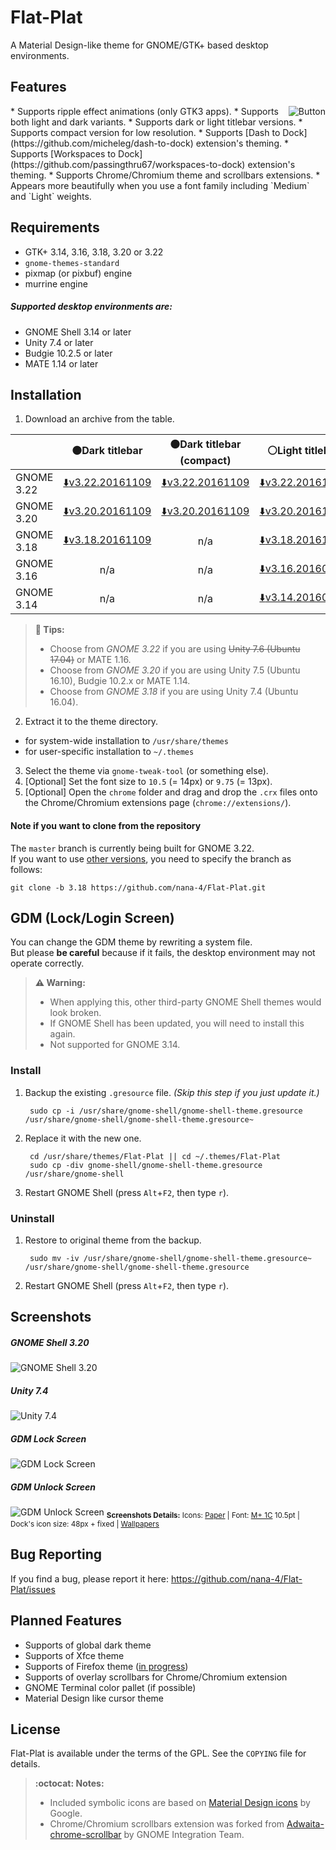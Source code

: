 Flat-Plat
=========
A Material Design-like theme for GNOME/GTK+ based desktop environments.

Features
--------
<img src="../images/Button.gif" alt="Button" align="right" />
* Supports ripple effect animations (only GTK3 apps).
* Supports both light and dark variants.
* Supports dark or light titlebar versions.
* Supports compact version for low resolution.
* Supports [Dash to Dock](https://github.com/micheleg/dash-to-dock) extension's theming.
* Supports [Workspaces to Dock](https://github.com/passingthru67/workspaces-to-dock) extension's theming.
* Supports Chrome/Chromium theme and scrollbars extensions.
* Appears more beautifully when you use a font family including `Medium` and `Light` weights.

Requirements
------------
* GTK+ 3.14, 3.16, 3.18, 3.20 or 3.22
* `gnome-themes-standard`
* pixmap (or pixbuf) engine
* murrine engine

##### Supported desktop environments are:
* GNOME Shell 3.14 or later
* Unity 7.4 or later
* Budgie 10.2.5 or later
* MATE 1.14 or later

Installation
------------
1. Download an archive from the table.

  |   | :black_circle:Dark titlebar | :black_circle:Dark titlebar (compact) | :white_circle:Light titlebar | :white_circle:Light titlebar (compact) |
  |:--|:-:|:-:|:-:|:-:|
  | GNOME 3.22 | [:arrow_down:v3.22.20161109](../../releases/download/v3.22.20161109/Flat-Plat-3.22.20161109.tar.gz) | [:arrow_down:v3.22.20161109](../../releases/download/v3.22.20161109/Flat-Plat-laptop-3.22.20161109.tar.gz) | [:arrow_down:v3.22.20161109](../../releases/download/v3.22.20161109/Flat-Plat-light-3.22.20161109.tar.gz) | [:arrow_down:v3.22.20161109](../../releases/download/v3.22.20161109/Flat-Plat-light-laptop-3.22.20161109.tar.gz) |
  | GNOME 3.20 | [:arrow_down:v3.20.20161109](../../releases/download/v3.20.20161109/Flat-Plat-3.20.20161109.tar.gz) | [:arrow_down:v3.20.20161109](../../releases/download/v3.20.20161109/Flat-Plat-laptop-3.20.20161109.tar.gz) | [:arrow_down:v3.20.20161109](../../releases/download/v3.20.20161109/Flat-Plat-light-3.20.20161109.tar.gz) | [:arrow_down:v3.20.20161109](../../releases/download/v3.20.20161109/Flat-Plat-light-laptop-3.20.20161109.tar.gz) |
  | GNOME 3.18 | [:arrow_down:v3.18.20161109](../../releases/download/v3.18.20161109/Flat-Plat-3.18.20161109.tar.gz) | n/a | [:arrow_down:v3.18.20161109](../../releases/download/v3.18.20161109/Flat-Plat-light-3.18.20161109.tar.gz) | n/a |
  | GNOME 3.16 | n/a | n/a | [:arrow_down:v3.16.20160821](../../releases/download/v3.16.20160821/Flat-Plat-3.16.20160821.tar.gz) | n/a |
  | GNOME 3.14 | n/a | n/a | [:arrow_down:v3.14.20160921](../../releases/download/v3.14.20160921/Flat-Plat-3.14.20160921.tar.gz) | n/a |
  > **:beginner: Tips:**
  > * Choose from _GNOME 3.22_ if you are using ~~Unity 7.6 (Ubuntu 17.04)~~ or MATE 1.16.
  > * Choose from _GNOME 3.20_ if you are using Unity 7.5 (Ubuntu 16.10), Budgie 10.2.x or MATE 1.14.
  > * Choose from _GNOME 3.18_ if you are using Unity 7.4 (Ubuntu 16.04).
2. Extract it to the theme directory.
  * for system-wide installation to `/usr/share/themes`
  * for user-specific installation to `~/.themes`
3. Select the theme via `gnome-tweak-tool` (or something else).
4. [Optional] Set the font size to `10.5` (= 14px) or `9.75` (= 13px).
5. [Optional] Open the `chrome` folder and drag and drop the `.crx` files onto the Chrome/Chromium extensions page (`chrome://extensions/`).

#### Note if you want to clone from the repository
The `master` branch is currently being built for GNOME 3.22.  
If you want to use [other versions](../../branches/all), you need to specify the branch as follows:

    git clone -b 3.18 https://github.com/nana-4/Flat-Plat.git

GDM (Lock/Login Screen)
-----------------------
You can change the GDM theme by rewriting a system file.  
But please **be careful** because if it fails, the desktop environment may not operate correctly.
> **:warning: Warning:**
> * When applying this, other third-party GNOME Shell themes would look broken.
> * If GNOME Shell has been updated, you will need to install this again.
> * Not supported for GNOME 3.14.

### Install
1. Backup the existing `.gresource` file. _(Skip this step if you just update it.)_

        sudo cp -i /usr/share/gnome-shell/gnome-shell-theme.gresource /usr/share/gnome-shell/gnome-shell-theme.gresource~
2. Replace it with the new one.

        cd /usr/share/themes/Flat-Plat || cd ~/.themes/Flat-Plat
        sudo cp -div gnome-shell/gnome-shell-theme.gresource /usr/share/gnome-shell
3. Restart GNOME Shell (press `Alt`+`F2`, then type `r`).

### Uninstall
1. Restore to original theme from the backup.

        sudo mv -iv /usr/share/gnome-shell/gnome-shell-theme.gresource~ /usr/share/gnome-shell/gnome-shell-theme.gresource
2. Restart GNOME Shell (press `Alt`+`F2`, then type `r`).

Screenshots
-----------
##### GNOME Shell 3.20
![GNOME Shell 3.20](../images/Screenshot1.png?raw=true)
##### Unity 7.4
![Unity 7.4](../images/Screenshot2.png?raw=true)
##### GDM Lock Screen
![GDM Lock Screen](../images/Screenshot3.png?raw=true)
##### GDM Unlock Screen
![GDM Unlock Screen](../images/Screenshot4.png?raw=true)
<sub>**Screenshots Details:** Icons: [Paper](https://github.com/snwh/paper-icon-theme) | Font: [M+ 1C](https://mplus-fonts.osdn.jp/) 10.5pt | Dock's icon size: 48px + fixed | [Wallpapers](http://imgur.com/a/v2Ovx)</sub>

Bug Reporting
-------------
If you find a bug, please report it here: https://github.com/nana-4/Flat-Plat/issues

Planned Features
----------------
* Supports of global dark theme
* Supports of Xfce theme
* Supports of Firefox theme ([in progress](https://github.com/nana-4/Flat-Plat/issues/78))
* Supports of overlay scrollbars for Chrome/Chromium extension
* GNOME Terminal color pallet (if possible)
* Material Design like cursor theme

License
-------
Flat-Plat is available under the terms of the GPL. See the `COPYING` file for details.
> **:octocat: Notes:**
> * Included symbolic icons are based on [Material Design icons](https://github.com/google/material-design-icons) by Google.
> * Chrome/Chromium scrollbars extension was forked from [Adwaita-chrome-scrollbar](https://github.com/gnome-integration-team/chrome-gnome-scrollbar) by GNOME Integration Team.
